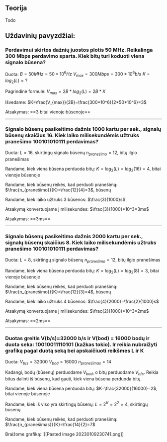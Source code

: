 ## Teorija
Todo

## Uždavinių pavyzdžiai:

### Perdavimui skirtos dažnių juostos plotis 50 MHz. Reikalinga 300 Mbps perdavimo sparta. Kiek bitų turi koduoti viena signalo būsena?

Duota:
$B=50MHz=50*10^6Hz$
$V_{max}=300 Mbps =300*10^6 b/s$
$K=log_2(L)=?$

Pagrindinė formulė:
$V_{max} = 2B * log_2(L)=2B*K$

Išvedame:
$K=\frac{V_{max}}{2B}=\frac{300*10^6}{2*50*10^6}=3$

Atsakymas: ==3 bitai vienoje būsenoje==

---

### Signalo būsenų pasikeitimo dažnis 1000 kartu per sek., signalų būsenų skaičius 16. Kiek laiko milisekundėmis užtruks pranešimo 100101010111 perdavimas?

Duota:
$L=16$, skirtingų signalo būsenų
$n_{pranešimo}=12$, bitų ilgio pranešimas

Randame, kiek viena būsena perduoda bitų:
$K=log_2(L)=log_2(16)=4$, bitai vienoje būsenoje

Randame, kiek būsenų reikės, kad perduoti pranešimą:
$\frac{n_{pranešimo}}{K}=\frac{12}{4}=3$, būsenų

Randame, kiek laiko užtruks 3 būsenos:
$\frac{3}{1000}s$ 

Atsakymą konvertuojame į milisekundes:
$\frac{3}{1000}*10^3=3ms$

Atsakymas: ==3ms== 

---

### Signalo būsenų pasikeitimo dažnis 2000 kartu per sek., signalų būsenų skaičius 8. Kiek laiko milisekundėmis užtruks pranešimo 100101010111 perdavimas?

Duota:
$L=8$, skirtingų signalo būsenų
$n_{pranešimo}=12$, bitų ilgio pranešimas

Randame, kiek viena būsena perduoda bitų:
$K=log_2(L)=log_2(8)=3$, bitai vienoje būsenoje

Randame, kiek būsenų reikės, kad perduoti pranešimą:
$\frac{n_{pranešimo}}{K}=\frac{12}{3}=4$, būsenų

Randame, kiek laiko užtruks 4 būsenos:
$\frac{4}{2000}=\frac{2}{1000}s$

Atsakymą konvertuojame į milisekundes:
$\frac{2}{1000}*10^3=2ms$

Atsakymas: ==2ms==

---

### Duotas greitis V(b/s)=32000 b/s ir V(bod) = 16000 bodų ir duota seka: 10010011110101 (kažkas tokio). Ir reikia nubraižyti grafiką pagal duotą seką bei apskaičiuoti reikšmes L ir K

Duota:
$V_{b/s}=32000$
$V_{bod}=16000$
$n_{pranešimas}=14$

Kadangi, bodų (būsenų) perduodame $V_{bod}$, o bitų perduodame $V_{b/s}$. Reikia bitus dalinti iš būsenų, kad gauti, kiek viena būsena perduoda bitų.

Randame, kiek viena būsena perduoda bitų:
$K=\frac{32000}{16000}=2$, bitai vienoje būsenoje

Randame, kiek iš viso yra skirtingų būsenų:
$L=2^K=2^2=4$, skirtingų būsenų

Randame, kiek būsenų reikės, kad perduoti pranešimą:
$\frac{n_{pranešimas}}{K}=\frac{14}{2}=7$

Braižome grafiką:
![[Pasted image 20230109230741.png]]